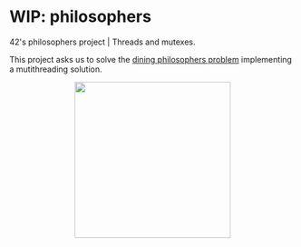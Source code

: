 # WIP: philosophers
42's philosophers project | Threads and mutexes.


This project asks us to solve the [dining philosophers problem](https://en.wikipedia.org/wiki/Dining_philosophers_problem) implementing a mutithreading solution.
<div align='center'>
<a href='https://en.wikipedia.org/wiki/Dining_philosophers_problem#/media/File:An_illustration_of_the_dining_philosophers_problem.png'><img src='https://upload.wikimedia.org/wikipedia/commons/thumb/7/7b/An_illustration_of_the_dining_philosophers_problem.png/220px-An_illustration_of_the_dining_philosophers_problem.png' width='275' heigth='275'></img></a>
</div>
